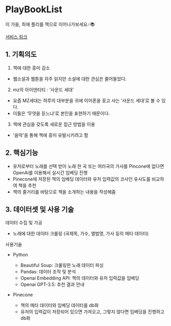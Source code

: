 # PlayBookList

이 가을, 최애 플리를 책으로 이어나가보세요🎶📚

[서비스 링크](https://play-book-list.streamlit.app/)

## 1. 기획의도

1. 책에 대한 흥미 감소
- 웹소설과 웹툰을 자주 읽지만 소설에 대한 관심은 줄어들었다.

2. mz의 아이덴티티 : ‘사운드 세대’
- 요즘 MZ세대는 하루의 대부분을 귀에 이어폰을 꽂고 사는 ‘사운드 세대’로 볼 수 있다.
- 이들은 ‘무엇을 듣느냐’로 본인을 표현하기 때문이다.

3. 책에 관심을 갖도록 새로운 접근 방법을 이용
- '음악'을 통해 책에 흥미 유발시키려고 함

## 2. 핵심기능

- 유저로부터 노래를 선택 받아 노래 한 곡 또는 여러곡의 가사를 Pincone에 없다면 OpenAi를 이용해서 실시간 임베딩 진행
- Pinecone에 저장된 책의 임베딩 데이터와 유저 입력값의 코사인 유사도를 비교하여 책을 추천
- 책의 줄거리를 바탕으로 책을 소개하는 내용을 작성해줌

## 3. 데이터셋 및 사용 기술

데이터 수집 및 가공
- 노래에 대한 데이터 크롤링 (곡제목, 가수, 앨범명, 가사 등의 메타 데이터)

사용기술
- Python
  - Beautiful Soup: 크롤링한 노래 데이터 파싱
  - Pandas: 데이터 조작 및 분석
  - Openai Embedding API: 책의 데이터와 유저 입력값을 임베딩
  - Openai GPT-3.5: 추천 결과 안내
 
- Pinecone
  - 책의 메타 데이터와 임베딩 데이터를 db화
  - 유저의 입력값이 저장되어 있으면 가져오고, 그렇지 않다면 임베딩을 진행하고 db화
